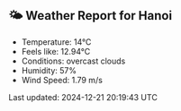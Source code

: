 <!-- WEATHER-START -->
## 🌤 Weather Report for Hanoi

- Temperature: 14°C
- Feels like: 12.94°C
- Conditions: overcast clouds
- Humidity: 57%
- Wind Speed: 1.79 m/s

Last updated: 2024-12-21 20:19:43 UTC
<!-- WEATHER-END -->
